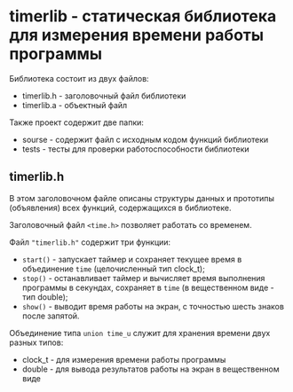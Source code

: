 # timerlib - статическая библиотека для измерения времени работы программы

Библиотека состоит из двух файлов:
* timerlib.h	- заголовочный файл библиотеки
* timerlib.a	- объектный файл

Также проект содержит две папки:
* sourse	- содержит файл с исходным кодом функций библиотеки
* tests 	- тесты для проверки работоспособности библиотеки

## timerlib.h
В этом заголовочном файле описаны структуры данных и прототипы (объявления) всех функций, содержащихся в библиотеке.

Заголовочный файл `<time.h>` позволяет работать со временем.

Файл `"timerlib.h"` cодержит три функции:
* `start()`	- запускает таймер и сохраняет текущее время в объединение `time` (целочисленный тип clock_t); 
* `stop()`	- останавливает таймер и вычисляет время выполнения программы в секундах, сохраняет в `time` (в вещественном виде - тип double);
* `show()`	- выводит время работы на экран, с точностью шесть знаков после запятой.

Объединение типа `union time_u` служит для хранения времени двух разных типов:
* clock_t	- для измерения времени работы программы
* double	- для вывода результатов работы на экран в вещественном виде
